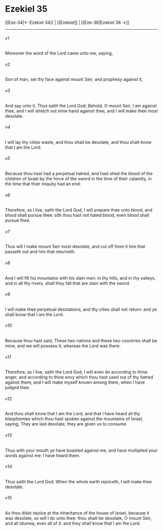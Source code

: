 # Ezekiel 35

[[Eze-34|← Ezekiel 34]] | [[Ezekiel]] | [[Eze-36|Ezekiel 36 →]]
***

###### v1
Moreover the word of the Lord came unto me, saying,
###### v2
Son of man, set thy face against mount Seir, and prophesy against it,
###### v3
And say unto it, Thus saith the Lord God; Behold, O mount Seir, I am against thee, and I will stretch out mine hand against thee, and I will make thee most desolate.
###### v4
I will lay thy cities waste, and thou shalt be desolate, and thou shalt know that I am the Lord.
###### v5
Because thou hast had a perpetual hatred, and hast shed the blood of the children of Israel by the force of the sword in the time of their calamity, in the time that their iniquity had an end:
###### v6
Therefore, as I live, saith the Lord God, I will prepare thee unto blood, and blood shall pursue thee: sith thou hast not hated blood, even blood shall pursue thee.
###### v7
Thus will I make mount Seir most desolate, and cut off from it him that passeth out and him that returneth.
###### v8
And I will fill his mountains with his slain men: in thy hills, and in thy valleys, and in all thy rivers, shall they fall that are slain with the sword.
###### v9
I will make thee perpetual desolations, and thy cities shall not return: and ye shall know that I am the Lord.
###### v10
Because thou hast said, These two nations and these two countries shall be mine, and we will possess it; whereas the Lord was there:
###### v11
Therefore, as I live, saith the Lord God, I will even do according to thine anger, and according to thine envy which thou hast used out of thy hatred against them; and I will make myself known among them, when I have judged thee.
###### v12
And thou shalt know that I am the Lord, and that I have heard all thy blasphemies which thou hast spoken against the mountains of Israel, saying, They are laid desolate, they are given us to consume.
###### v13
Thus with your mouth ye have boasted against me, and have multiplied your words against me: I have heard them.
###### v14
Thus saith the Lord God; When the whole earth rejoiceth, I will make thee desolate.
###### v15
As thou didst rejoice at the inheritance of the house of Israel, because it was desolate, so will I do unto thee: thou shalt be desolate, O mount Seir, and all Idumea, even all of it: and they shall know that I am the Lord. 
